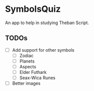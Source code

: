 # SymbolsQuiz

An app to help in studying Theban Script.

## TODOs

- [ ] Add support for other symbols
  - [ ] Zodiac
  - [ ] Planets
  - [ ] Aspects
  - [ ] Elder Futhark
  - [ ] Seax-Wica Runes
- [ ] Better images
